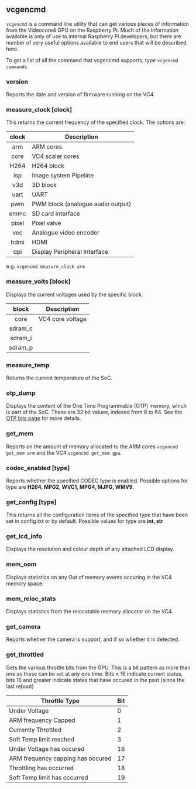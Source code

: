 ## vcgencmd 

`vcgencmd` is a command line utility that can get various pieces of information from the Videocore4 GPU on the Raspberry Pi. Much of the information available is only of use to internal Raspberry Pi developers, but there are number of very useful options available to end users that will be described here.

To get a list of all the command that vcgencmd supports, type `vcgencmd commands`.

### version

Reports the date and version of firmware running on the VC4. 

### measure_clock [clock]

This returns the current frequency of the specified clock. The options are:

| clock | Description |
|:-----:|-------------|
| arm   | ARM cores |
| core  | VC4 scaler cores |
| H264  | H264 block |
| isp   | Image system Pipeline |
| v3d   | 3D block |
| uart  | UART |
| pwm   | PWM block (analogue audio output) | 
| emmc  | SD card interface |
| pixel | Pixel valve |
| vec | Analogue video encoder |
| hdmi | HDMI |
| dpi | Display Peripheral Interface |

e.g. `vcgencmd measure_clock arm`

### measure_volts [block]

Displays the current voltages used by the specific block.

| block | Description |
|:-----:|-------------|
| core | VC4 core voltage |
| sdram_c | |
| sdram_i | |
| sdram_p | |

### measure_temp

Returns the current temperature of the SoC. 

### otp_dump

Displays the content of the One Time Programmable (OTP) memory, which is part of the SoC. These are 32 bit values, indexed from 8 to 64. See the [OTP bits page](../../../hardware/raspberrypi/otpbits.md) for more details.

### get_mem

Reports on the amount of memory allocated to the ARM cores `vcgencmd get_mem arm` and the VC4 `vcgencmd get_mem gpu`.

### codec_enabled [type]

Reports whether the specified CODEC type is enabled. Possible options for type are **H264, MPG2, WVC1, MPG4, MJPG, WMV9**.

### get_config [type]

This returns all the configuration items of the specified type that have been set in config.txt or by default. Possible values for type are **int, str**

### get_lcd_info

Displays the resolution and colour depth of any attached LCD display.

### mem_oom

Displays statistics on any Out of memory events occuring in the VC4 memory space.

### mem_reloc_stats

Displays statistics from the relocatable memory allocator on the VC4.

### get_camera

Reports whether the camera is support, and if so whether it is detected.

### get_throttled

Gets the various throttle bits from the GPU. This is a bit pattern as more than one as these can be set at any one time. Bits < 16 indicate current status, bits 16 and greater indicate states that have occured in the past (since the last reboot)

| Throttle Type | Bit |
|---------------|-----|
| Under Voltage |  0  |
| ARM frequency Capped | 1 |
| Currently Throttled | 2 |
| Soft Temp limit reached | 3 |
| Under Voltage has occured |  16  |
| ARM frequency capping has occured | 17 |
| Throttling has occurred | 18 |
| Soft Temp limit has occurred | 19 |
